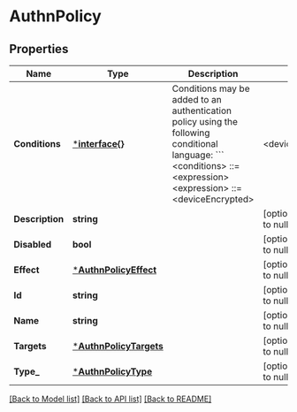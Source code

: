 # AuthnPolicy

## Properties
Name | Type | Description | Notes
------------ | ------------- | ------------- | -------------
**Conditions** | [***interface{}**](interface{}.md) | Conditions may be added to an authentication policy using the following conditional language:  &#x60;&#x60;&#x60; &lt;conditions&gt; ::&#x3D; &lt;expression&gt; &lt;expression&gt; ::&#x3D; &lt;deviceEncrypted&gt; | &lt;deviceManaged&gt; | &lt;ipAddressIn&gt; |                  &lt;locationIn&gt; | &lt;notExpression&gt; | &lt;allExpression&gt; |                  &lt;anyExpression&gt; &lt;deviceEncrypted&gt; ::&#x3D; { \&quot;deviceEncrypted\&quot;: &lt;boolean&gt; } &lt;deviceManaged&gt; ::&#x3D; { \&quot;deviceManaged\&quot;: &lt;boolean&gt; } &lt;ipAddressIn&gt; ::&#x3D; { \&quot;ipAddressIn\&quot;: [ &lt;objectId&gt;, ... ] } &lt;locationIn&gt; ::&#x3D; { \&quot;locationIn\&quot;: {                      \&quot;countries\&quot;: [                        &lt;iso_3166_country_code&gt;, ...                      ]                    }                  } &lt;notExpression&gt; ::&#x3D; { \&quot;not\&quot;: &lt;expression&gt; } &lt;allExpression&gt; ::&#x3D; { \&quot;all\&quot;: [ &lt;expression&gt;, ... ] } &lt;anyExpression&gt; ::&#x3D; { \&quot;any\&quot;: [ &lt;expression&gt;, ... ] } &#x60;&#x60;&#x60;  For example, to add a condition that applies to IP addresses in a given list, the following condition can be added:  &#x60;&#x60;&#x60; {\&quot;ipAddressIn\&quot;: [ &lt;ip_list_object_id&gt; ]} &#x60;&#x60;&#x60;  If you would rather exclude IP addresses in the given lists, the following condition could be added:  &#x60;&#x60;&#x60; {   \&quot;not\&quot;: {     \&quot;ipAddressIn\&quot;: [ &lt;ip_list_object_id_1&gt;, &lt;ip_list_object_id_2&gt; ]   } } &#x60;&#x60;&#x60;  You may also include more than one condition and choose whether \&quot;all\&quot; or \&quot;any\&quot; of them must be met for the policy to apply:  &#x60;&#x60;&#x60; {   \&quot;all\&quot;: [     {       \&quot;ipAddressIn\&quot;: [ &lt;ip_list_object_id&gt;, ... ]     },     {       \&quot;deviceManaged\&quot;: true     },     {       \&quot;locationIn\&quot;: {         countries: [ &lt;iso_3166_country_code&gt;, ... ]       }     }   ] } &#x60;&#x60;&#x60; | [optional] [default to null]
**Description** | **string** |  | [optional] [default to null]
**Disabled** | **bool** |  | [optional] [default to null]
**Effect** | [***AuthnPolicyEffect**](AuthnPolicyEffect.md) |  | [optional] [default to null]
**Id** | **string** |  | [optional] [default to null]
**Name** | **string** |  | [optional] [default to null]
**Targets** | [***AuthnPolicyTargets**](AuthnPolicyTargets.md) |  | [optional] [default to null]
**Type_** | [***AuthnPolicyType**](AuthnPolicyType.md) |  | [optional] [default to null]

[[Back to Model list]](../README.md#documentation-for-models) [[Back to API list]](../README.md#documentation-for-api-endpoints) [[Back to README]](../README.md)


